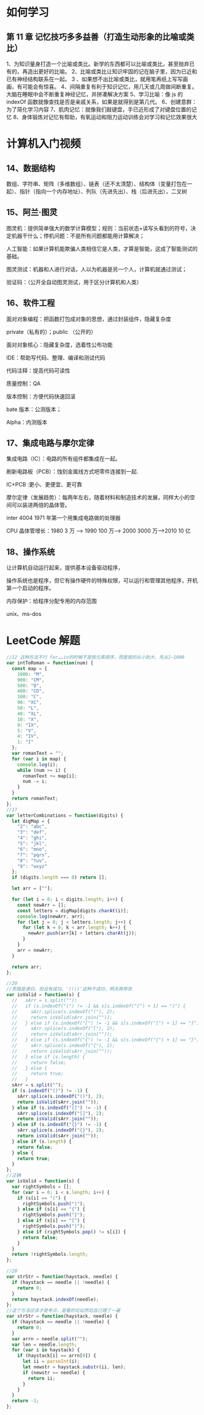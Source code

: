 # 如何学习

## 第 11 章 记忆技巧多多益善（打造生动形象的比喻或类比）

1、为知识量身打造一个比喻或类比。新学的东西都可以比喻或类比，甚至抛弃已有的，再造出更好的比喻。
2、比喻或类比让知识牢固的记在脑子里，因为已近和已有神经结构联系在一起。
3 、如果想不出比喻或类比，就用笔再纸上写写画画，有可能会有惊喜。
4、间隔重复有利于知识记忆，用几天或几周做间断重复。大脑在睡眠中会不断重复神经记忆，并拼凑解决方案
5、学习比喻：像 js 的 indexOf 函数就像查找是否是亲戚关系，如果是就得到是第几代。
6、创建意群：为了简化学习内容
7、肌肉记忆：就像我们敲键盘，手已近形成了对键盘位置的记忆
8、身体锻炼对记忆有帮助，有氧运动和阻力运动训练会对学习和记忆效果很大

# 计算机入门视频

## 14、数据结构

数组、字符串、矩阵（多维数组）、链表（还不太清楚）、结构体（变量打包在一起）、指针（指向一个内存地址）、列队（先进先出）、栈（后进先出），二叉树

## 15、阿兰·图灵

图灵机：提供简单强大的数学计算模型；规则：当前状态+读写头看到的符号，决定机器干什么；停机问题：不是所有问题都能用计算解决；

人工智能：如果计算机能欺骗人类相信它是人类，才算是智能，这成了智能测试的基础。

图灵测试：机器和人进行对话，人以为机器是另一个人，计算机就通过测试；

验证码：（公开全自动图灵测试，用于区分计算机和人类）

## 16、软件工程

面对对象编程：把函数打包成对象的思想，通过封装组件，隐藏复杂度

private（私有的）；public （公开的）

面对对象核心：隐藏复杂度，选着性公布功能

IDE：帮助写代码、整理、编译和测试代码

代码注释：提高代码可读性

质量控制：QA

版本控制：方便代码快速回滚

bate 版本：公测版本；

Alpha：内测版本

## 17、集成电路与摩尔定律

集成电路（IC）：电路的所有组件都集成在一起。

刷新电路板（PCB）：蚀刻金属线方式吧零件连接到一起.

IC+PCB :更小、更便宜、更可靠

摩尔定律（发展趋势）：每两年左右，随着材料和制造技术的发展，同样大小的空间可以装进两倍的晶体管。

inter 4004 1971 年第一个用集成电路做的处理器

CPU 晶体管增长：1980 3 万 ——> 1990 100 万——> 2000 3000 万——>2010 10 亿

## 18、操作系统

让计算机自动运行起来，提供基本设备驱动程序，

操作系统也是程序，但它有操作硬件的特殊权限，可以运行和管理其他程序，开机第一个启动的程序。

内存保护：给程序分配专用的内存范围

unix、ms-dos

# LeetCode 解题

```javascript
//12 这种方法不行 for……in的时候不是按元素顺序，而是按的从小到大，先从1~1000
var intToRoman = function(num) {
  const map = {
    1000: "M",
    900: "CM",
    500: "D",
    400: "CD",
    100: "C",
    90: "XC",
    50: "L",
    40: "XL",
    10: "X",
    9: "IX",
    5: "V",
    4: "IV",
    1: "I"
  };
  var romanText = "";
  for (var i in map) {
    console.log(i);
    while (num >= i) {
      romanText += map[i];
      num -= i;
    }
  }
  return romanText;
};
//17
var letterCombinations = function(digits) {
  let digMap = {
    "2": "abc",
    "3": "def",
    "4": "ghi",
    "5": "jkl",
    "6": "mno",
    "7": "pqrs",
    "8": "tuv",
    "9": "wxyz"
  };
  if (digits.length === 0) return [];

  let arr = [""];

  for (let i = 0; i < digits.length; i++) {
    const newArr = [];
    const letters = digMap[digits.charAt(i)];
    console.log(newArr, arr);
    for (let j = 0; j < letters.length; j++) {
      for (let k = 0; k < arr.length; k++) {
        newArr.push(arr[k] + letters.charAt(j));
      }
    }
    arr = newArr;
  }

  return arr;
};

//20
//思路是递归，但没有成功。'(())'这种不成功，明天再修改
var isValid = function(s) {
  //   sArr = s.split("");
  //   if (s.indexOf("(") != -1 && s[s.indexOf("(") + 1] == ")") {
  //     sArr.splice(s.indexOf("("), 2);
  //     return isValid(sArr.join(""));
  //   } else if (s.indexOf("[") != -1 && s[s.indexOf("[") + 1] == "]") {
  //     sArr.splice(s.indexOf("["), 2);
  //     return isValid(sArr.join(""));
  //   } else if (s.indexOf("{") != -1 && s[s.indexOf("{") + 1] == "}") {
  //     sArr.splice(s.indexOf("{"), 2);
  //     return isValid(sArr.join(""));
  //   } else if (s.length) {
  //     return false;
  //   } else {
  //     return true;
  //   }
  sArr = s.split("");
  if (s.indexOf("()") != -1) {
    sArr.splice(s.indexOf("()"), 2);
    return isValid(sArr.join(""));
  } else if (s.indexOf("[]") != -1) {
    sArr.splice(s.indexOf("[]"), 2);
    return isValid(sArr.join(""));
  } else if (s.indexOf("{}") != -1) {
    sArr.splice(s.indexOf("{}"), 2);
    return isValid(sArr.join(""));
  } else if (s.length) {
    return false;
  } else {
    return true;
  }
};
//正确
var isValid = function(s) {
  var rightSymbols = [];
  for (var i = 0; i < s.length; i++) {
    if (s[i] == "(") {
      rightSymbols.push(")");
    } else if (s[i] == "{") {
      rightSymbols.push("}");
    } else if (s[i] == "[") {
      rightSymbols.push("]");
    } else if (rightSymbols.pop() != s[i]) {
      return false;
    }
  }
  return !rightSymbols.length;
};

//28
var strStr = function(haystack, needle) {
  if (haystack == needle || !needle) {
    return 0;
  }
  return haystack.indexOf(needle);
};
//这个方法应该才是考点，是看的论坛然后自己理了一遍
var strStr = function(haystack, needle) {
  if (haystack == needle || !needle) {
    return 0;
  }
  var arrn = needle.split("");
  var len = needle.length;
  for (var i in haystack) {
    if (haystack[i] == arrn[0]) {
      let ii = parseInt(i);
      let newstr = haystack.substr(ii, len);
      if (newstr == needle) {
        return ii;
      }
    }
  }
  return -1;
};
```
